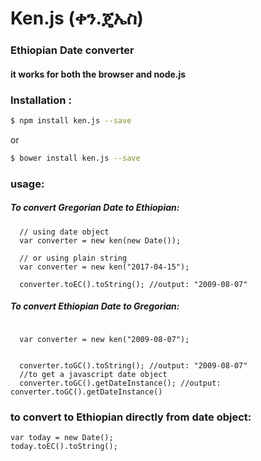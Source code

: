 
#  Ken.js (ቀን.ጄኤስ)

### Ethiopian Date converter
#### it works for both the browser and node.js


### Installation :
```sh
$ npm install ken.js --save
```
or
```sh
$ bower install ken.js --save
```

### usage:

##### To convert Gregorian Date to Ethiopian:
```
  // using date object
  var converter = new ken(new Date());
  
  // or using plain string
  var converter = new ken("2017-04-15");
   
  converter.toEC().toString(); //output: "2009-08-07"
```
##### To convert Ethiopian Date to Gregorian:
```
  
  var converter = new ken("2009-08-07");
  
   
  converter.toGC().toString(); //output: "2009-08-07"
  //to get a javascript date object
  converter.toGC().getDateInstance(); //output: converter.toGC().getDateInstance()
```

### to convert to Ethiopian directly from date object:

```
var today = new Date();
today.toEC().toString(); 
```

